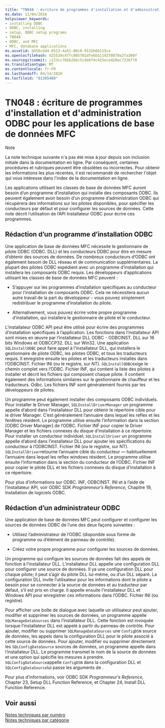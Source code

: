 ```yaml
---
title: "TN048 : écriture de programmes d'installation et d'administration ODBC pour les applications de base de données MFC"
ms.date: 11/04/2016
helpviewer_keywords:
- installing ODBC
- ODBC, installing
- setup, ODBC setup programs
- TN048
- ODBC, and MFC
- MFC, database applications
ms.assetid: d456cdd4-0513-4a51-80c0-9132b66115ce
ms.openlocfilehash: d25520c4ffc805701dfe6b51192f8078e2fa300f
ms.sourcegitcommit: c123cc76bb2b6c5cde6f4c425ece420ac733bf70
ms.translationtype: MT
ms.contentlocale: fr-FR
ms.lasthandoff: 04/14/2020
ms.locfileid: "81365480"
---
```

# <a name="tn048-writing-odbc-setup-and-administration-programs-for-mfc-database-applications"></a>TN048 : écriture de programmes d'installation et d'administration ODBC pour les applications de base de données MFC

> [!NOTE]
> La note technique suivante n'a pas été mise à jour depuis son inclusion initiale dans la documentation en ligne. Par conséquent, certaines procédures et rubriques peuvent être obsolètes ou incorrectes. Pour obtenir les informations les plus récentes, il est recommandé de rechercher l'objet qui vous intéresse dans l'index de la documentation en ligne.

Les applications utilisant les classes de base de données MFC auront besoin d’un programme d’installation qui installe des composants ODBC. Ils peuvent également avoir besoin d’un programme d’administration ODBC qui récupérera des informations sur les pilotes disponibles, pour spécifier les conducteurs par défaut et pour configurer les sources de données. Cette note décrit l’utilisation de l’API Installateur ODBC pour écrire ces programmes.

## <a name="writing-an-odbc-setup-program"></a><a name="_mfcnotes_writing_an_odbc_setup_program"></a>Rédaction d’un programme d’installation ODBC

Une application de base de données MFC nécessite le gestionnaire de pilote ODBC (ODBC. DLL) et les conducteurs DDBC pour être en mesure d’obtenir des sources de données. De nombreux conducteurs d’ODBC ont également besoin de DLL réseau et de communication supplémentaires. La plupart des pilotes ODBC expédient avec un programme d’installation qui installera les composants ODBC requis. Les développeurs d’applications utilisant les classes de base de données MFC peuvent :

- S’appuyer sur les programmes d’installation spécifiques au conducteur pour l’installation de composants ODBC. Cela ne nécessitera aucun autre travail de la part du développeur - vous pouvez simplement redistribuer le programme d’installation du pilote.

- Alternativement, vous pouvez écrire votre propre programme d’installation, qui installera le gestionnaire de pilote et le conducteur.

L’installateur ODBC API peut être utilisé pour écrire des programmes d’installation spécifiques à l’application. Les fonctions dans l’installateur API sont mises en œuvre par l’installateur DLL ODBC - ODBCINST. DLL sur 16 bits Windows et ODBCCP32. DLL sur Win32. Une application `SQLInstallODBC` peut faire appel à l’installateur DLL, qui installera le gestionnaire de pilote ODBC, les pilotes ODBC, et tous les traducteurs requis. Il enregistre ensuite les pilotes et les traducteurs installés dans l’ODBCINST. Fichier INI (ou le registre, sur NT). `SQLInstallODBC`exige le chemin complet vers l’ODBC. Fichier INF, qui contient la liste des pilotes à installer et décrit les fichiers qui composent chaque pilote. Il contient également des informations similaires sur le gestionnaire de chauffeur et les traducteurs. Odbc. Les fichiers INF sont généralement fournis par les développeurs de pilotes.

Un programme peut également installer des composants ODBC individuels. Pour installer le Driver Manager, `SQLInstallDriverManager` un programme appelle d’abord dans l’installateur DLL pour obtenir le répertoire cible pour le driver Manager. C’est généralement l’annuaire dans lequel les reflex et les fenêtres résident. Le programme utilise ensuite l’information dans la section [ODBC Driver Manager] de l’ODBC. Fichier INF pour copier le Driver Manager et les fichiers connexes du disque d’installation à ce répertoire. Pour installer un conducteur individuel, `SQLInstallDriver` un programme appelle d’abord dans l’installateur DLL pour ajouter les spécifications du conducteur à l’ODBCINST. Fichier INI (ou le registre, sur NT). `SQLInstallDriver`retourne l’annuaire cible du conducteur — habituellement l’annuaire dans lequel les reflex windows résident. Le programme utilise ensuite l’information dans la section du conducteur de l’ODBC. Fichier INF pour copier le pilote DLL et les fichiers connexes du disque d’installation à ce répertoire.

Pour plus d’informations sur ODBC. INF, ODBCINST. INI et à l’aide de l’installateur API, voir ODBC SDK *Programmeur’s Reference,* Chapitre 19, Installation de logiciels ODBC.

## <a name="writing-an-odbc-administrator"></a><a name="_mfcnotes_writing_an_odbc_administrator"></a>Rédaction d’un administrateur ODBC

Une application de base de données MFC peut configurer et configurer les sources de données ODBC de l’une des deux façons suivantes :

- Utilisez l’administrateur de l’ODBC (disponible sous forme de programme ou d’élément de panneau de contrôle).

- Créez votre propre programme pour configurer les sources de données.

Un programme qui configure les sources de données fait des appels de fonction à l’installateur DLL. L’installateur DLL appelle une configuration DLL pour configurer une source de données. Il ya une configuration DLL pour chaque pilote; il peut s’agir du pilote DLL lui-même, ou d’un DLL séparé. La configuration DLL invite l’utilisateur pour les informations dont le pilote a besoin pour se connecter à la source de données et au traducteur par défaut, s’il est pris en charge. Il appelle ensuite l’installateur DLL et Windows API pour enregistrer ces informations dans l’ODBC. Fichier INI (ou registre).

Pour afficher une boîte de dialogue avec laquelle un utilisateur peut ajouter, modifier et supprimer les sources de données, un programme appelle `SQLManageDataSources` dans l’installateur DLL. Cette fonction est invoquée lorsque l’installateur DLL est appelé à partir du panneau de contrôle. Pour ajouter, modifier ou supprimer `SQLManageDataSources` une `ConfigDSN` source de données, les appels dans la configuration DLL pour le pilote associé à cette source de données. Pour ajouter, modifier ou supprimer directement les `SQLConfigDataSource` sources de données, un programme appelle dans l’installateur DLL. Le programme transmet le nom de la source de données et une option qui spécifie les mesures à prendre. `SQLConfigDataSource`appelle `ConfigDSN` dans la configuration DLL et `SQLConfigDataSource`lui passe les arguments de .

Pour plus d’informations, voir ODBC SDK *Programmeur’s Reference,* Chapter 23, Setup DLL Function Reference, et Chapter 24, Install DLL Function Reference.

## <a name="see-also"></a>Voir aussi

[Notes techniques par numéro](../mfc/technical-notes-by-number.md)<br/>
[Notes techniques par catégorie](../mfc/technical-notes-by-category.md)
